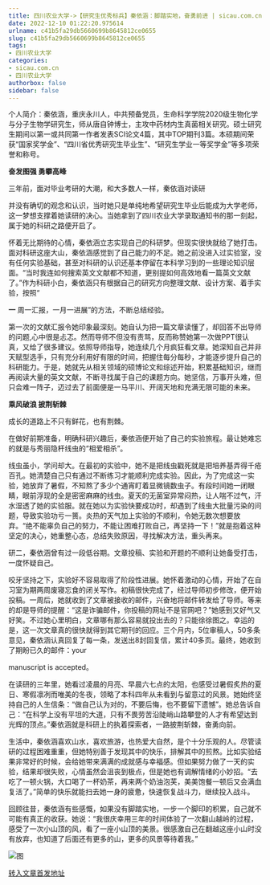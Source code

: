 ```yaml
---
title: 四川农业大学->【研究生优秀标兵】秦依涵：脚踏实地，奋勇前进 | sicau.com.cn
date: 2022-12-10 01:22:20.975614
urlname: c41b5fa29db5660699b8645812ce0655
slug: c41b5fa29db5660699b8645812ce0655
tags: 
- 四川农业大学
categories:
- sicau.com.cn
- 四川农业大学
authorbox: false
sidebar: false
---
```

个人简介：秦依涵，重庆永川人，中共预备党员，生命科学学院2020级生物化学与分子生物学研究生，师从唐自钟博士，主攻中药材内生真菌相关研究。硕士研究生期间以第一或共同第一作者发表SCI论文4篇，其中TOP期刊3篇。本硕期间荣获“国家奖学金”、“四川省优秀研究生毕业生”、“研究生学业一等奖学金”等多项荣誉和称号。

**奋发图强 勇攀高峰**

三年前，面对毕业考研的大潮，和大多数人一样，秦依涵对读研
<!--more-->
并没有确切的观念和认识，当时她只是单纯地希望研究生毕业后能成为大学老师，这一梦想支撑着她读研的决心。当她拿到了四川农业大学录取通知书的那一刻起，属于她的科研之路便开启了。

怀着无比期待的心情，秦依涵立志实现自己的科研梦。但现实很快就给了她打击。面对科研这座大山，秦依涵感觉到了自己能力的不足。她之前没进入过实验室，没有任何实验基础，甚至对科研的认识还基本停留在本科学习到的一些理论知识层面。“当时我连如何搜索英文文献都不知道，更别提如何高效地看一篇英文文献了。”作为科研小白，秦依涵只有根据自己的研究方向整理文献、设计方案、着手实验，按照“

**一** 周一汇报，一月一进展”的方法，不断总结经验。

第一次的文献汇报令她印象最深刻。她自认为把一篇文章读懂了，却回答不出导师的问题,心中很是忐忑。然而导师不但没有责骂，反而称赞她第一次做PPT很认真，又给了很多建议。依照导师指导，她连续几个月疯狂看文章。她深知自己并非天赋型选手，只有充分利用好有限的时间，把握住每分每秒，才能逐步提升自己的科研能力。于是，她就先从相关领域的硕博论文和综述开始，积累基础知识，继而再阅读大量的英文文献，不断寻找属于自己的课题方向。她坚信，万事开头难，但只会难一阵子，迈过去了前面便是一马平川、开阔天地和充满无限可能的未来。

**乘风破浪 披荆斩棘**

成长的道路上不只有鲜花，也有荆棘。

在做好前期准备，明确科研兴趣后，秦依涵便开始了自己的实验旅程。最让她难忘的就是与秀丽隐杆线虫的“相爱相杀”。

线虫虽小，学问却大。在最初的实验中，她不是把线虫戳死就是把培养基弄得千疮百孔。她清楚自己只有通过不断练习才能顺利完成实验。因此，为了完成这一实验，她放弃了暑假，不知熬了多少个通宵盯着显微镜数虫子。有段时间她一闭眼睛，眼前浮现的全是密密麻麻的线虫。夏天的无菌室异常闷热，让人喘不过气，汗水湿透了她的实验服。就在她以为实验快要成功时，却遇到了线虫大批量污染的问题，导致实验功亏一篑。炎热的天气加上实验的不顺利，令她无数次想要放弃。“绝不能辜负自己的努力，不能让困难打败自己，再坚持一下！”就是抱着这种坚定的决心，她重整心态，总结失败原因，寻找解决方法，重头再来。

研二，秦依涵曾有过一段低谷期。文章投稿、实验和开题的不顺利让她备受打击，一度怀疑自己。

咬牙坚持之下，实验好不容易取得了阶段性进展。她怀着激动的心情，开始了在自习室为期两周废寝忘食的闭关写作。初稿很快完成了，经过导师初步修改，便开始投稿。一周后，她就收到了文章被接收的邮件，兴奋地将邮件转发给了导师。等来的却是导师的提醒：“这是诈骗邮件，你投稿的网址不是官网吧？”她感到又好气又好笑。不过她心里明白，文章哪有那么容易就投出去的？只能徐徐图之。幸运的是，这一次文章真的很快就得到其它期刊的回应。三个月内，5位审稿人，50多条意见，秦依涵认真回复了每一条，发送出8封回复信，累计40多页。最终，她收到了期盼已久的邮件：your

manuscript is accepted。

在读研的三年里，她看过凌晨的月亮、早晨六七点的太阳，也感受过暑假炙热的夏日、寒假凛冽而唯美的冬夜，领略了本科四年从未看到与留意过的风景。她始终坚持自己的人生信条：“做自己认为对的，不要后悔，也不要留下遗憾”。她总告诉自己：“在科学上没有平坦的大道，只有不畏劳苦沿陡峭山路攀登的人才有希望达到光辉的顶点。”秦依涵就是科研上的执着探索者，一路披荆斩棘，奋勇向前。

生活中，秦依涵喜欢山水，喜欢旅游，也热爱大自然，是个十分乐观的人。尽管读研的过程困难重重，但她特别善于发现其中的快乐，排解其中的煎熬。比如实验结果非常好的时候，会给她带来满满的成就感与幸福感。但如果努力做了一天的实验，结果却很失败，心情虽然会沮丧到极点，但是她也有调解情绪的小妙招。“去吃了一顿火锅，大口喝了一杯奶茶，再来两个奶油泡芙，美美饱餐一顿后又会满血复活了。”简单的快乐就能扫去她一身的疲惫，快速恢复战斗力，继续投入战斗。

回顾往昔，秦依涵有些感慨，如果没有脚踏实地，一步一个脚印的积累，自己就不可能有真正的收获。她说：“我很庆幸用三年的时间体验了一次翻山越岭的过程，感受了一次小山顶的风，看了一座小山顶的美景。很感激自己在翻越这座小山时没有放弃，也知道了后面还有更多的山，更多的风景等待着我。”

![图](https://news.sicau.edu.cn/__local/3/1F/52/69936773773A7D69FC820B142D2_902BF36B_2B29F.jpg)

[转入文章首发地址](https://news.sicau.edu.cn/info/1078/70511.htm)